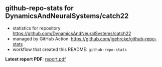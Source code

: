 ## github-repo-stats for DynamicsAndNeuralSystems/catch22

- statistics for repository https://github.com/DynamicsAndNeuralSystems/catch22
- managed by GitHub Action: https://github.com/jgehrcke/github-repo-stats
- workflow that created this README: `github-repo-stats`

**Latest report PDF**: [report.pdf](https://github.com/DynamicsAndNeuralSystems/catch22/raw/github-repo-stats/DynamicsAndNeuralSystems/catch22/latest-report/report.pdf)

